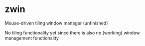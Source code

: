 # zwin
Mouse-driven tiling window manager (unfinished)

No tiling functionality yet since there is also no (working) window management functionality
